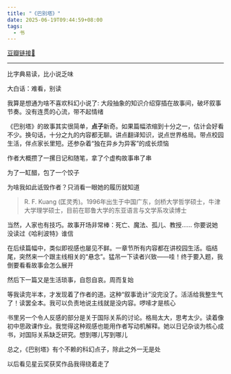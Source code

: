 ```yaml
---
title: "《巴别塔》"
date: 2025-06-19T09:44:59+08:00
tags:
  - 书
---
```


[豆瓣链接🔗](https://book.douban.com/subject/36463571/)

---

比字典易读，比小说乏味

大白话：难看，别读

我算是想通为啥不喜欢科幻小说了: 大段抽象的知识介绍穿插在故事间，破坏叙事节奏。没有连贯的心流，带不起情绪

《巴别塔》的故事其实很简单，**点子**新奇。如果篇幅浓缩到十分之一，估计会好看不少。换句话，十分之九的内容都无聊。讲点翻译知识，说点世界格局。带点校园生活，伴点家长里短。还参杂着“独在异乡为异客”的成长烦恼

作者大概攒了一摞日记和随笔，拿了个虚构故事串了串

为了一缸醋，包了一个饺子

为啥我如此诋毁作者？只消看一眼她的履历就知道

> R. F. Kuang (匡灵秀)。1996年出生于中国广东，剑桥大学哲学硕士，牛津大学理学硕士，目前在耶鲁大学的东亚语言与文学系攻读博士

当然，人家也有技巧。故事开场非常棒：死亡、魔法、孤儿、教授…… 你要说她没读过《哈利波特》谁信

在后续篇幅中，类似即视感也屡见不鲜。一章节所有内容都在讲校园生活。临结尾，突然来一个跟主线相关的“悬念”。猛吊一下读者兴致——哇！终于要入题，我倒要看看故事会怎么展开

然后下一篇又是生活琐事，自怨自哀。周而复始

等我读完半本，才发现着了作者的道。这种“叙事诡计”没完没了。活活给我整生气了！读罢全本。我可以负责地说主线就是没内容。啰嗦才是核心

书里另一个令人反感的部分是关于国际关系的讨论。格局太大，思考太少。读着像初中思政课作业。我觉得这种观感也能用作者写动机解释。她以日记杂谈为核心成书，对国际关系缺乏研究。想到哪儿写到哪儿

总之，《巴别塔》有个不赖的科幻点子，除此之外一无是处

以后看见星云奖获奖作品我得绕着走了
